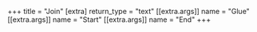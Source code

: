 +++
title = "Join"
[extra]
return_type = "text"
[[extra.args]]
name = "Glue"
[[extra.args]]
name = "Start"
[[extra.args]]
name = "End"
+++